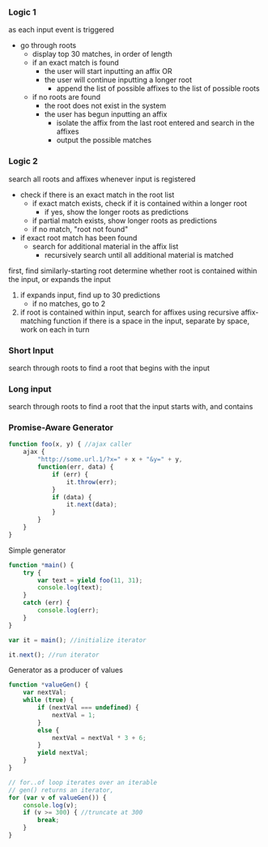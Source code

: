 ### Logic 1
as each input event is triggered
- go through roots
	- display top 30 matches, in order of length
	- if an exact match is found
		- the user will start inputting an affix OR
		- the user will continue inputting a longer root
			- append the list of possible affixes to the list of possible roots
	- if no roots are found
		- the root does not exist in the system
		- the user has begun inputting an affix
			- isolate the affix from the last root entered and search in the affixes
			- output the possible matches

### Logic 2
search all roots and affixes whenever input is registered 
- check if there is an exact match in the root list
	- if exact match exists, check if it is contained within a longer root
		- if yes, show the longer roots as predictions
	- if partial match exists, show longer roots as predictions
	- if no match, "root not found"
- if exact root match has been found
	- search for additional material in the affix list
		- recursively search until all additional material is matched

first, find similarly-starting root
determine whether root is contained within the input, or expands the input
1. if expands input, find up to 30 predictions
	- if no matches, go to 2
2. if root is contained within input, search for affixes using recursive affix-matching function
if there is a space in the input, separate by space, work on each in turn

### Short Input
search through roots to find a root that begins with the input

### Long input
search through roots to find a root that the input starts with, and contains

### Promise-Aware Generator
```javascript
function foo(x, y) { //ajax caller
	ajax {
		"http://some.url.1/?x=" + x + "&y=" + y,
		function(err, data) {
			if (err) {
				it.throw(err);
			}
			if (data) {
				it.next(data);
			}
		}
	}
}
```

Simple generator
```javascript
function *main() {
	try {
		var text = yield foo(11, 31);
		console.log(text);
	}
	catch (err) {
		console.log(err);
	}
}

var it = main(); //initialize iterator

it.next(); //run iterator
```

Generator as a producer of values
```javascript
function *valueGen() {
	var nextVal;
	while (true) {
		if (nextVal === undefined) {
			nextVal = 1;
		}
		else {
			nextVal = nextVal * 3 + 6;
		}
		yield nextVal;
	}
}

// for..of loop iterates over an iterable
// gen() returns an iterator, 
for (var v of valueGen()) { 
	console.log(v);
	if (v >= 300) { //truncate at 300
		break;
	}
}
```
